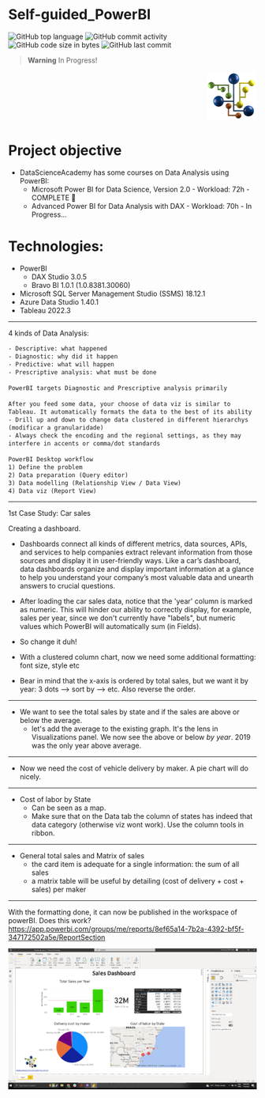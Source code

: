 # Self-guided_PowerBI

![GitHub top language](https://img.shields.io/github/languages/top/hbatistuzzo/Self-guided_PowerBI)
![GitHub commit activity](https://img.shields.io/github/commit-activity/m/hbatistuzzo/Self-guided_PowerBI)
![GitHub code size in bytes](https://img.shields.io/github/languages/code-size/hbatistuzzo/Self-guided_PowerBI)
![GitHub last commit](https://img.shields.io/github/last-commit/hbatistuzzo/Self-guided_PowerBI)

> __Warning__  In Progress!
<p align="right"><img src="images/18689183.png" width="20% "alt="Logo"></p>

# Project objective

- DataScienceAcademy has some courses on Data Analysis using PowerBI:
	- Microsoft Power BI for Data Science, Version 2.0 - Workload: 72h - COMPLETE 🤘
	- Advanced Power BI for Data Analysis with DAX - Workload: 70h - In Progress...




# Technologies:
- PowerBI
	- DAX Studio 3.0.5
	- Bravo BI 1.0.1 (1.0.8381.30060)
- Microsoft SQL Server Management Studio (SSMS) 18.12.1
- Azure Data Studio 1.40.1
- Tableau 2022.3

---

4 kinds of Data Analysis:

	- Descriptive: what happened
	- Diagnostic: why did it happen
	- Predictive: what will happen
	- Prescriptive analysis: what must be done

	PowerBI targets Diagnostic and Prescriptive analysis primarily

	After you feed some data, your choose of data viz is similar to Tableau. It automatically formats the data to the best of its ability
	- Drill up and down to change data clustered in different hierarchys (modificar a granularidade)
	- Always check the encoding and the regional settings, as they may interfere in accents or comma/dot standards

	PowerBI Desktop workflow
	1) Define the problem
	2) Data preparation (Query editor)
	3) Data modelling (Relationship View / Data View)
	4) Data viz (Report View)

---

1st Case Study: Car sales

Creating a dashboard.
- Dashboards connect all kinds of different metrics, data sources, APIs, and services to help companies extract relevant information from those sources and display it in user-friendly ways. Like a car’s dashboard, data dashboards organize and display important information at a glance to help you understand your company’s most valuable data and unearth answers to crucial questions.

- After loading the car sales data, notice that the 'year' column is marked as numeric. This will hinder our ability to correctly display, for example, sales per year, since we don't currently have "labels", but numeric values which PowerBI will automatically sum (in Fields).
- So change it duh!
- With a clustered column chart, now we need some additional formatting: font size, style etc
- Bear in mind that the x-axis is ordered by total sales, but we want it by year: 3 dots --> sort by --> etc. Also reverse the order.

---

- We want to see the total sales by state and if the sales are above or below the average.
	- let's add the average to the existing graph. It's the lens in Visualizations panel. We now see the above or below _by_ _year_. 2019 was the only year above average.

---

- Now we need the cost of vehicle delivery by maker. A pie chart will do nicely.

---

- Cost of labor by State
	- Can be seen as a map.
	- Make sure that on the Data tab the column of states has indeed that data category (otherwise viz wont work). Use the column tools in ribbon.

---

- General total sales and Matrix of sales
	- the card item is adequate for a single information: the sum of all sales
	- a matrix table will be useful by detailing (cost of delivery + cost + sales) per maker

---

With the formatting done, it can now be published in the workspace of powerBI.
Does this work? https://app.powerbi.com/groups/me/reports/8ef65a14-7b2a-4392-bf5f-347172502a5e/ReportSection

<div align="center">
     <img align="center" alt="vgos" src="howhandy.png" />
</div>



